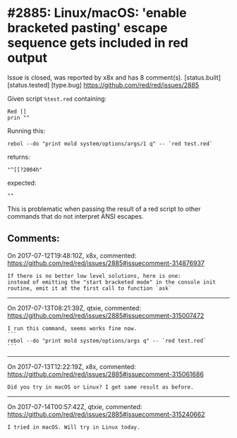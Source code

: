 
#2885: Linux/macOS: 'enable bracketed pasting' escape sequence gets included in red output
================================================================================
Issue is closed, was reported by x8x and has 8 comment(s).
[status.built] [status.tested] [type.bug]
<https://github.com/red/red/issues/2885>

Given script `%test.red` containing:
```
Red []
prin ""
```
Running this:
```
rebol --do "print mold system/options/args/1 q" -- `red test.red`
```
returns:
```
"^[[?2004h"
```
expected:
```
""
```
This is problematic when passing the result of a red script to other commands that do not interpret ANSI escapes.


Comments:
--------------------------------------------------------------------------------

On 2017-07-12T19:48:10Z, x8x, commented:
<https://github.com/red/red/issues/2885#issuecomment-314876937>

    If there is no better low level solutions, here is one:
    instead of emitting the "start bracketed mode" in the console init routine, emit it at the first call to function `ask`

--------------------------------------------------------------------------------

On 2017-07-13T08:21:39Z, qtxie, commented:
<https://github.com/red/red/issues/2885#issuecomment-315007472>

    I run this command, seems works fine now.
    ```
    rebol --do "print mold system/options/args q" -- `red test.red`
    ```

--------------------------------------------------------------------------------

On 2017-07-13T12:22:19Z, x8x, commented:
<https://github.com/red/red/issues/2885#issuecomment-315061686>

    Did you try in macOS or Linux? I get same result as before.

--------------------------------------------------------------------------------

On 2017-07-14T00:57:42Z, qtxie, commented:
<https://github.com/red/red/issues/2885#issuecomment-315240662>

    I tried in macOS. Will try in Linux today.


